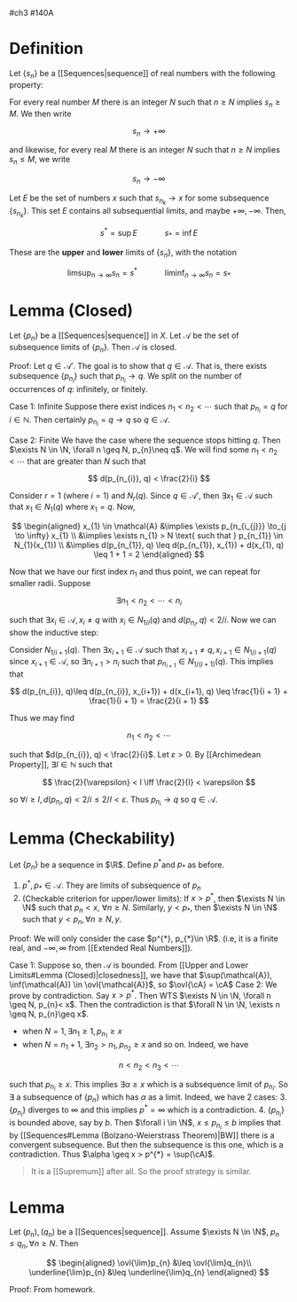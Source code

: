 #ch3 #140A
# Definition 
Let $\{s_{n}\}$ be a [[Sequences|sequence]] of real numbers with the following property: 

For every real number $M$ there is an integer $N$ such that $n \geq N$ implies $s_{n}\geq M$. We then write

$$
s_{n} \to +\infty
$$

and likewise, for every real $M$ there is an integer $N$ such that $n \geq N$ implies $s_{n}\leq M$, we write

$$
s_{n}\to - \infty
$$

Let $E$ be the set of numbers $x$ such that $s_{n_{k}} \to x$ for some subsequence $\{s_{n_{k}}\}$. This set $E$ contains all subsequential limits, and maybe $+\infty, - \infty$. Then, 

$$
s^{*}= \sup E \quad\quad\quad s_{*}= \inf E
$$

These are the **upper** and **lower** limits of $\{s_{n}\}$, with the notation 

$$
\limsup_{n \to\infty} s_{n} = s^{*} \quad\quad\quad \liminf_{n\to \infty} s_{n} = s_{*}
$$

# Lemma (Closed)
Let $\{p_{n}\}$ be a [[Sequences|sequence]] in $X$. Let $\mathcal{A}$ be the set of subsequence limits of $\{p_{n}\}$. Then $\mathcal{A}$ is closed. 

Proof:
Let $q \in \mathcal{A}'$. The goal is to show that $q \in \mathcal{A}$. That is, there exists subsequence $\{p_{n_{i}}\}$ such that $p_{n_{i}} \to q$. We split on the number of occurrences of $q$: infinitely, or finitely. 

Case 1: Infinite
Suppose there exist indices $n_{1}< n_{2}< \cdots$ such that $p_{n_{i}} = q$ for $i \in \mathbb{N}$. Then certainly $p_{n_{i}} = q \to q$ so $q \in \mathcal{A}$. 

Case 2: Finite
We have the case where the sequence stops hitting $q$. Then $\exists N \in \N, \forall n \geq N, p_{n}\neq q$. We will find some $n_{1}< n_{2}< \cdots$ that are greater than $N$ such that 

$$
d(p_{n_{i}}, q) < \frac{2}{i}
$$

Consider $r = 1$ (where $i = 1$) and $N_{r}(q)$. Since $q \in \mathcal{A}'$, then $\exists x_{1}\in \mathcal{A}$ such that $x_{1}\in N_{1}(q)$ where $x_{1} = q$. Now, 

$$
\begin{aligned}
x_{1} \in \mathcal{A} 
&\implies \exists p_{n_{i_{j}}} \to_{j \to \infty} x_{1} \\
&\implies \exists n_{1} > N \text{ such that } p_{n_{1}} \in N_{1}(x_{1}) \\
&\implies d(p_{n_{1}}, q) \leq d(p_{n_{1}}, x_{1}) + d(x_{1}, q) \leq 1 + 1 = 2
\end{aligned}
$$

Now that we have our first index $n_{1}$ and thus point, we can repeat for smaller radii. Suppose 

$$
\exists n_{1}< n_{2} < \cdots < n_{i}
$$

such that $\exists x_{i}\in \mathcal{A}, x_{i} \neq q$ with $x_{i}\in N_{1/i}(q)$ and $d(p_{n_{i}}, q) < 2/i$. Now we can show the inductive step:

Consider $N_{1/{i + 1}}(q)$. Then $\exists x_{i+1} \in \mathcal{A}$ such that $x_{i+1}\neq q, x_{i+1} \in N_{1/{i+1}}(q)$ since $x_{i+1}\in \mathcal{A}$, so $\exists n_{i+1} > n_{i}$ such that $p_{n_{i+1}} \in N_{1/(i+1)}(q)$. This implies that 

$$
d(p_{n_{i}}, q)\leq d(p_{n_{i}}, x_{i+1}) + d(x_{i+1}, q) \leq \frac{1}{i + 1} + \frac{1}{i + 1} = \frac{2}{i + 1}
$$

Thus we may find 

$$
n_{1}< n_{2} < \cdots
$$

such that $d(p_{n_{i}}, q) < \frac{2}{i}$. Let $\varepsilon > 0$. By [[Archimedean Property]], $\exists I \in \mathbb{N}$ such that 

$$
\frac{2}{\varepsilon} < I \iff \frac{2}{I} < \varepsilon
$$

so $\forall i \geq I, d(p_{n_{i}}, q) < 2/i \leq 2/I < \varepsilon$. Thus $p_{n_{i}} \to q$ so $q \in \mathcal{A}$. 

# Lemma (Checkability)
Let $\{p_{n}\}$ be a sequence in $\R$. Define $p^*$and $p_*$ as before. 
1. $p^{*}, p_{*} \in \mathcal{A}$. They are limits of subsequence of $p_{n}$
2. (Checkable criterion for upper/lower limits): If $x > p^{*}$, then $\exists N \in \N$ such that $p_{n}< x$, $\forall n \geq N$. Similarly, $y < p_{*}$, then $\exists N \in \N$ such that $y < p_{n},\forall n \geq N, y$. 

Proof:
We will only consider the case $p^{*}, p_{*}\in \R$. (i.e, it is a finite real, and $-\infty, \infty$ from [[Extended Real Numbers]]).

Case 1:
Suppose so, then $\mathcal{A}$ is bounded. From [[Upper and Lower Limits#Lemma (Closed)|closedness]], we have that $\sup(\mathcal{A}), \inf(\mathcal{A}) \in \ovl{\mathcal{A}}$, so $\ovl{\cA} = \cA$ 
Case 2:
We prove by contradiction. Say $x > p^{*}$. Then WTS $\exists N \in \N, \forall n \geq N, p_{n}< x$. Then the contradiction is that $\forall N \in \N, \exists n \geq N, p_{n}\geq x$. 
- when $N = 1, \exists n_{1} \geq 1, p_{n_{1}}\geq x$
- when $N = n_{1} + 1$, $\exists n_{2}> n_{1}, p_{n_{2}} \geq x$ and so on.
Indeed, we have

$$
n < n_{2} < n_{3} < \cdots
$$

such that $p_{n_{i}} \geq x$. This implies $\exists \alpha \geq x$ which is a subsequence limit of $p_{n_{i}}$. So $\exists$ a subsequence of $\{p_{n}\}$ which has $\alpha$ as a limit. Indeed, we have 2 cases:
3. $\{p_{n_{i}}\}$ diverges to $\infty$ and this implies $p^{*}= \infty$ which is a contradiction.
4. $\{p_{n_{i}}\}$ is bounded above, say by $b$. Then $\forall i \in \N$, $x \leq p_{n_{i}} \leq b$ implies that by [[Sequences#Lemma (Bolzano-Weierstrass Theorem)|BW]] there is a convergent subsequence. But then the subsequence is this one, which is a contradiction.
Thus $\alpha \geq x > p^{*} = \sup(\cA)$. 
> It is a [[Supremum]] after all. So the proof strategy is similar.

# Lemma 
Let $(p_{n}), (q_{n})$ be a [[Sequences|sequence]]. Assume $\exists N \in \N$, $p_{n} \leq q_{n}, \forall n \geq N$. Then 

$$
\begin{aligned}
\ovl{\lim}p_{n} &\leq \ovl{\lim}q_{n}\\
\underline{\lim}p_{n} &\leq \underline{\lim}q_{n} 
\end{aligned}
$$

Proof: From homework. 

